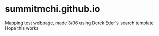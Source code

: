 # summitmchi.github.io
Mapping test webpage, made 3/06 using Derek Eder's search template
Hope this works
